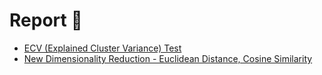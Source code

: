 # Report 🔬

- [ECV (Explained Cluster Variance) Test](https://github.com/formegusto/kmeans-euclidean-cosine/blob/master/reports/ECV%20Test.md)
- [New Dimensionality Reduction - Euclidean Distance, Cosine Similarity]()
